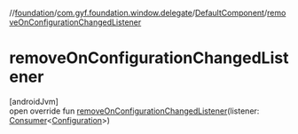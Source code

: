 //[foundation](../../../index.md)/[com.gyf.foundation.window.delegate](../index.md)/[DefaultComponent](index.md)/[removeOnConfigurationChangedListener](remove-on-configuration-changed-listener.md)

# removeOnConfigurationChangedListener

[androidJvm]\
open override fun [removeOnConfigurationChangedListener](remove-on-configuration-changed-listener.md)(listener: [Consumer](https://developer.android.com/reference/kotlin/androidx/core/util/Consumer.html)&lt;[Configuration](https://developer.android.com/reference/kotlin/android/content/res/Configuration.html)&gt;)